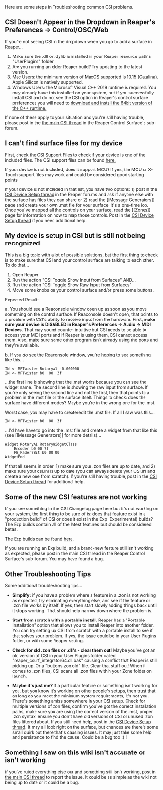 Here are some steps in Troubleshooting common CSI problems.

## CSI Doesn't Appear in the Dropdown in Reaper's Preferences -> Control/OSC/Web
If you're not seeing CSI in the dropdown when you go to add a surface in Reaper...

1. Make sure the .dll or .dylib is installed in your Reaper resource path's "UserPlugins" folder
2. Are you running an older Reaper build? Try updating to the latest version.
3. Mac Users: the minimum version of MacOS supported is 10.15 (Catalina). Apple Silicon is natively supported.
4. Windows Users: the Microsoft Visual C++ 2019 runtime is required. You may already have this installed on your system, but if you successfully install CSI and do not see the CSI option in Reaper's control surface preferences you will need to [download and install the 64bit version of the C++ runtime.](https://aka.ms/vs/16/release/VC_redist.x64.exe)

If none of these apply to your situation and you're still having trouble, please post in the [the main CSI thread](https://forum.cockos.com/showthread.php?t=183143) in the Reaper Control Surface's sub-forum.

## I can't find surface files for my device
First, check the CSI Support Files to check if your device is one of the included files. The CSI support files can be found [here.](https://stash.reaper.fm/v/44740/CSI%20Support%20Files.zip)

If your device is not included, does it support MCU? If yes, the MCU or X-Touch support files may work and could be considered good starting points.

If your device is not included in that list, you have two options: 1) post in the [CSI Device Setup thread](https://forum.cockos.com/showthread.php?t=245280) in the Reaper forums and ask if anyone else with the surface has files they can share or 2) read the [[Message Generators]] page and create your own .mst file for your surface. It's a one-time job. Once you've mapped all the controls on your surface, read the [[Zones]] page for information on how to map those controls. Post in the [CSI Device Setup thread](https://forum.cockos.com/showthread.php?t=245280) if you need additional help.

## My device is setup in CSI but is still not being recognized
This is a big topic with a lot of possible solutions, but the first thing to check is to make sure that CSI and your control surface are talking to each other. To do that...

1. Open Reaper
2. Run the action "CSI Toggle Show Input from Surfaces" AND...
3. Run the action "CSI Toggle Show Raw Input from Surfaces"
4. Move some knobs on your control surface and/or press some buttons.

Expected Result: 

a. You should see a Reaconsole window open up as soon as you move something on the control surface. If Reaconsole doesn't open, that points to a problem with CSI's ability to receive input from the hardware. First, **make sure your device is DISABLED in Reaper's Preferences -> Audio -> MIDI Devices**. That may sound counter-intuitive but CSI needs to be able to access your MIDI ports and if Reaper is using them, CSI cannot access them. Also, make sure some other program isn't already using the ports and they're available. 

b. If you _do_ see the Reaconsole window, you're hoping to see something like this...
```
IN <- MFTwister RotaryA1 -0.001000
IN <- MFTwister b0  00  3f 
```

...the first line is showing that the .mst works because you can see the widget name. The second line is showing the raw input from surface. If you're only seeing the second line and not the first, then that points to a problem in the .mst file or the surface itself. Things to check: does the surface have different modes? Maybe you're in the wrong one for the .mst.

Worst case, you may have to create/edit the .mst file. If all I saw was this...
```
IN <- MFTwister b0  00  3f 
```

...I'd have have to go into the .mst file and create a widget from that like this (see [[Message Generators]] for more details)...
```
Widget RotaryA1 RotaryWidgetClass
    Encoder b0 00 7f
    FB_Fader7Bit b0 00 00
WidgetEnd
```

If that all seems in order: 1) make sure your .zon files are up to date, and 2) make sure your csi.ini is up to date (you can always delete your CSI.ini and create a new one from scratch). If you're still having trouble, post in the [CSI Device Setup thread](https://forum.cockos.com/showthread.php?t=245280) for additional help. 

## Some of the new CSI features are not working
If you see something in the CSI Changelog page here but it's not working on your system, the first thing to be sure of is: does that feature exist in a "production build" of CSI or does it exist in the Exp (Experimental) builds? The Exp builds contain all of the latest features but should be considered betas. 

The Exp builds can be found [here](https://stash.reaper.fm/v/42044/CSI%20Exp.zip).

If you are running an Exp build, and a brand-new feature still isn't working as expected, please post in the main CSI thread in the Reaper Control Surface's sub-forum. You may have found a bug.

## Other Troubleshooting Tips
Some additional troubleshooting tips...

* **Simplify:** if you have a problem where a feature in a .zon is not working as expected, try eliminating everything else, and see if the feature or .zon file works by itself. If yes, then start slowly adding things back until it stops working. That should help narrow down where the problem is. 

* **Start from scratch with a portable install.** Reaper has a "Portable Installation" option that allows you to install Reaper into another folder. You can try setting up CSI from scratch with a portable install to see if that solves your problem. If yes, the issue could be in your User Plugins folder, or with some Reaper setting.

* **Check for old .zon files or .dll's - clear them out!** Maybe you've got an old version of CSI in your User Plugins folder called "reaper_csurf_integrator64.dll.bak" causing a conflict that Reaper is still picking up. Or a "buttons.zon.old" file. Clear that stuff out! When it comes to .zon files, CSI scans all .zon files within your Zone folder on launch. 

* **Maybe it's just me?** If a particular feature or something isn't working for you, but you know it's working on other people's setups, then trust that as long as you meet the minimum system requirements, it's not you. There's something amiss somewhere in your CSI setup. Check for multiple versions of zon files, confirm you've got the correct installation paths, make sure you are using the correct version of the .mst, proper .zon syntax, ensure you don't have old versions of CSI or unused .zon files littered about. If you still need help, post in the [CSI Device Setup thread](https://forum.cockos.com/showthread.php?t=245280). It may all look right on the surface, but chances are there's some small quirk out there that's causing issues. It may just take some help and persistence to find the cause. Could be a bug too :) ! 

## Something I saw on this wiki isn't accurate or isn't working
If you've ruled everything else out and something still isn't working, post in [the main CSI thread](https://forum.cockos.com/showthread.php?t=183143) to report the issue. It could be as simple as the wiki not being up to date or it could be a bug. 
